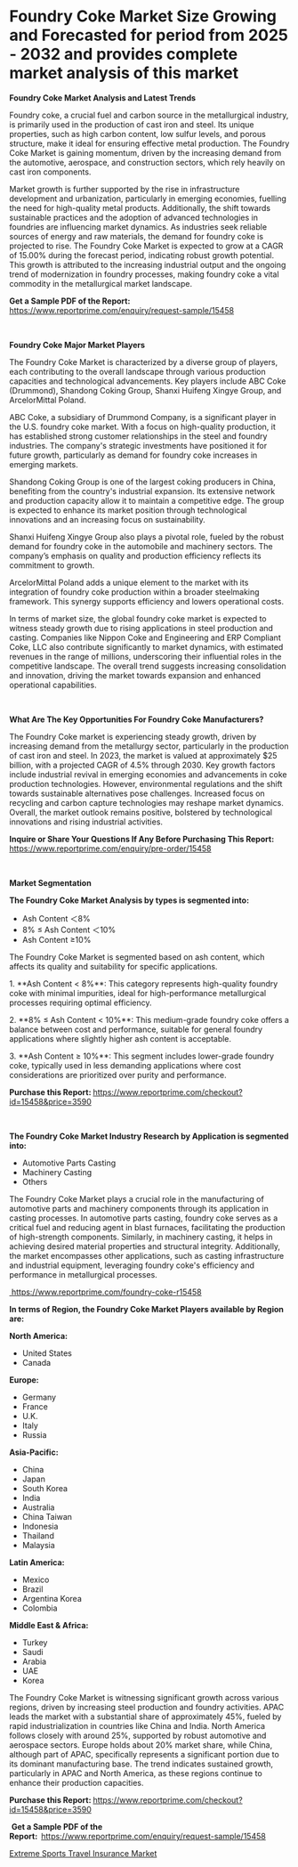 <p><h1>Foundry Coke Market Size Growing and Forecasted for period from 2025 - 2032 and provides complete market analysis of this market</h1></p><p><strong>Foundry Coke Market Analysis and Latest Trends</strong></p>
<p><p>Foundry coke, a crucial fuel and carbon source in the metallurgical industry, is primarily used in the production of cast iron and steel. Its unique properties, such as high carbon content, low sulfur levels, and porous structure, make it ideal for ensuring effective metal production. The Foundry Coke Market is gaining momentum, driven by the increasing demand from the automotive, aerospace, and construction sectors, which rely heavily on cast iron components. </p><p>Market growth is further supported by the rise in infrastructure development and urbanization, particularly in emerging economies, fuelling the need for high-quality metal products. Additionally, the shift towards sustainable practices and the adoption of advanced technologies in foundries are influencing market dynamics. As industries seek reliable sources of energy and raw materials, the demand for foundry coke is projected to rise. The Foundry Coke Market is expected to grow at a CAGR of 15.00% during the forecast period, indicating robust growth potential. This growth is attributed to the increasing industrial output and the ongoing trend of modernization in foundry processes, making foundry coke a vital commodity in the metallurgical market landscape.</p></p>
<p><strong>Get a Sample PDF of the Report:&nbsp;</strong> <a href="https://www.reportprime.com/enquiry/request-sample/15458?utm_campaign=3284&utm_medium=2&utm_source=Github&utm_content=ia&utm_term=20032025&utm_id=foundry-coke">https://www.reportprime.com/enquiry/request-sample/15458</a></p>
<p>&nbsp;</p>
<p><strong>Foundry Coke Major Market Players</strong></p>
<p><p>The Foundry Coke Market is characterized by a diverse group of players, each contributing to the overall landscape through various production capacities and technological advancements. Key players include ABC Coke (Drummond), Shandong Coking Group, Shanxi Huifeng Xingye Group, and ArcelorMittal Poland.</p><p>ABC Coke, a subsidiary of Drummond Company, is a significant player in the U.S. foundry coke market. With a focus on high-quality production, it has established strong customer relationships in the steel and foundry industries. The company's strategic investments have positioned it for future growth, particularly as demand for foundry coke increases in emerging markets.</p><p>Shandong Coking Group is one of the largest coking producers in China, benefiting from the country's industrial expansion. Its extensive network and production capacity allow it to maintain a competitive edge. The group is expected to enhance its market position through technological innovations and an increasing focus on sustainability.</p><p>Shanxi Huifeng Xingye Group also plays a pivotal role, fueled by the robust demand for foundry coke in the automobile and machinery sectors. The company’s emphasis on quality and production efficiency reflects its commitment to growth.</p><p>ArcelorMittal Poland adds a unique element to the market with its integration of foundry coke production within a broader steelmaking framework. This synergy supports efficiency and lowers operational costs.</p><p>In terms of market size, the global foundry coke market is expected to witness steady growth due to rising applications in steel production and casting. Companies like Nippon Coke and Engineering and ERP Compliant Coke, LLC also contribute significantly to market dynamics, with estimated revenues in the range of millions, underscoring their influential roles in the competitive landscape. The overall trend suggests increasing consolidation and innovation, driving the market towards expansion and enhanced operational capabilities.</p></p>
<p>&nbsp;</p>
<p><strong>What Are The Key Opportunities For Foundry Coke Manufacturers?</strong></p>
<p><p>The Foundry Coke market is experiencing steady growth, driven by increasing demand from the metallurgy sector, particularly in the production of cast iron and steel. In 2023, the market is valued at approximately $25 billion, with a projected CAGR of 4.5% through 2030. Key growth factors include industrial revival in emerging economies and advancements in coke production technologies. However, environmental regulations and the shift towards sustainable alternatives pose challenges. Increased focus on recycling and carbon capture technologies may reshape market dynamics. Overall, the market outlook remains positive, bolstered by technological innovations and rising industrial activities.</p></p>
<p><strong>Inquire or Share Your Questions If Any Before Purchasing This Report:</strong> <a href="https://www.reportprime.com/enquiry/pre-order/15458?utm_campaign=3284&utm_medium=2&utm_source=Github&utm_content=ia&utm_term=20032025&utm_id=foundry-coke">https://www.reportprime.com/enquiry/pre-order/15458</a></p>
<p>&nbsp;</p>
<p><strong>Market Segmentation</strong></p>
<p><strong>The Foundry Coke Market Analysis by types is segmented into:</strong></p>
<p><ul><li>Ash Content ＜8%</li><li>8% ≤ Ash Content ＜10%</li><li>Ash Content ≥10%</li></ul></p>
<p><p>The Foundry Coke Market is segmented based on ash content, which affects its quality and suitability for specific applications. </p><p>1. **Ash Content < 8%**: This category represents high-quality foundry coke with minimal impurities, ideal for high-performance metallurgical processes requiring optimal efficiency.</p><p>2. **8% ≤ Ash Content < 10%**: This medium-grade foundry coke offers a balance between cost and performance, suitable for general foundry applications where slightly higher ash content is acceptable.</p><p>3. **Ash Content ≥ 10%**: This segment includes lower-grade foundry coke, typically used in less demanding applications where cost considerations are prioritized over purity and performance.</p></p>
<p><strong>Purchase this Report:&nbsp;</strong><a href="https://www.reportprime.com/checkout?id=15458&price=3590&utm_campaign=3284&utm_medium=2&utm_source=Github&utm_content=ia&utm_term=20032025&utm_id=foundry-coke">https://www.reportprime.com/checkout?id=15458&price=3590</a></p>
<p>&nbsp;</p>
<p><strong>The Foundry Coke Market Industry Research by Application is segmented into:</strong></p>
<p><ul><li>Automotive Parts Casting</li><li>Machinery Casting</li><li>Others</li></ul></p>
<p><p>The Foundry Coke Market plays a crucial role in the manufacturing of automotive parts and machinery components through its application in casting processes. In automotive parts casting, foundry coke serves as a critical fuel and reducing agent in blast furnaces, facilitating the production of high-strength components. Similarly, in machinery casting, it helps in achieving desired material properties and structural integrity. Additionally, the market encompasses other applications, such as casting infrastructure and industrial equipment, leveraging foundry coke's efficiency and performance in metallurgical processes.</p></p>
<p><a href="https://www.reportprime.com/foundry-coke-r15458?utm_campaign=3284&utm_medium=2&utm_source=Github&utm_content=ia&utm_term=20032025&utm_id=foundry-coke">&nbsp;https://www.reportprime.com/foundry-coke-r15458</a></p>
<p><strong>In terms of Region, the Foundry Coke Market Players available by Region are:</strong></p>
<p>
    <p> <strong> North America: </strong>
        <ul>
            <li>United States</li>
            <li>Canada</li>
        </ul>
        </p> 
    <p> <strong> Europe: </strong>
        <ul>
            <li>Germany</li>
            <li>France</li>
            <li>U.K.</li>
            <li>Italy</li>
            <li>Russia</li>
        </ul>
        </p> 
    <p> <strong> Asia-Pacific: </strong>
        <ul>
            <li>China</li>
            <li>Japan</li>
            <li>South Korea</li>
            <li>India</li>
            <li>Australia</li>
            <li>China Taiwan</li>
            <li>Indonesia</li>
            <li>Thailand</li>
            <li>Malaysia</li>
        </ul>
        </p> 
    <p> <strong> Latin America: </strong>
        <ul>
            <li>Mexico</li>
            <li>Brazil</li>
            <li>Argentina Korea</li>
            <li>Colombia</li>
        </ul>
        </p> 
    <p> <strong> Middle East & Africa: </strong>
        <ul>
            <li>Turkey</li>
            <li>Saudi</li>
            <li>Arabia</li>
            <li>UAE</li>
            <li>Korea</li>
        </ul>
    </p>
    </p>
<p><p>The Foundry Coke Market is witnessing significant growth across various regions, driven by increasing steel production and foundry activities. APAC leads the market with a substantial share of approximately 45%, fueled by rapid industrialization in countries like China and India. North America follows closely with around 25%, supported by robust automotive and aerospace sectors. Europe holds about 20% market share, while China, although part of APAC, specifically represents a significant portion due to its dominant manufacturing base. The trend indicates sustained growth, particularly in APAC and North America, as these regions continue to enhance their production capacities.</p></p>
<p><strong>Purchase this Report: </strong><a href="https://www.reportprime.com/checkout?id=15458&price=3590&utm_campaign=3284&utm_medium=2&utm_source=Github&utm_content=ia&utm_term=20032025&utm_id=foundry-coke">https://www.reportprime.com/checkout?id=15458&price=3590</a></p>
<p>&nbsp;<strong>Get a Sample PDF of the Report:&nbsp;&nbsp;</strong><a href="https://www.reportprime.com/enquiry/request-sample/15458?utm_campaign=3284&utm_medium=2&utm_source=Github&utm_content=ia&utm_term=20032025&utm_id=foundry-coke">https://www.reportprime.com/enquiry/request-sample/15458</a></p>
<p><strong></strong></p>
<p><p><a href="https://github.com/tentandyik/Market-Research-Report-List-1/blob/main/extreme-sports-travel-insurance-market.md?utm_campaign=3284&utm_medium=2&utm_source=Github&utm_content=ia&utm_term=20032025&utm_id=foundry-coke">Extreme Sports Travel Insurance Market</a></p></p>